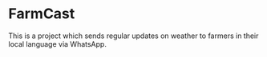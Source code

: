 # FarmCast
This is a project which sends regular updates on weather to farmers in their local language via WhatsApp.  
